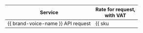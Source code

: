 | Service | Rate for request,<br/>with VAT |
| ----- | ----- |
| {{ brand-voice-name }} API request | {{ sku|KZT|ai.speech.tts.dialogue_platform|string }} |